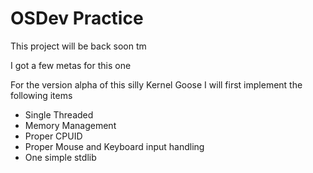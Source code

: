 # OSDev Practice

This project will be back soon tm

I got a few metas for this one

For the version alpha of this silly Kernel Goose I will first implement the following items
* Single Threaded
* Memory Management
* Proper CPUID
* Proper Mouse and Keyboard input handling
* One simple stdlib
